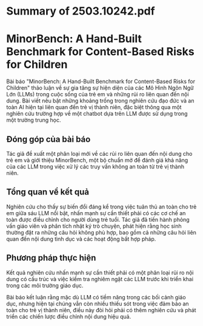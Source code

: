 # Summary of 2503.10242.pdf

# MinorBench: A Hand-Built Benchmark for Content-Based Risks for Children

Bài báo "MinorBench: A Hand-Built Benchmark for Content-Based Risks for Children" thảo luận về sự gia tăng sự hiện diện của các Mô Hình Ngôn Ngữ Lớn (LLMs) trong cuộc sống của trẻ em và những rủi ro liên quan đến nội dung. Bài viết nêu bật những khoảng trống trong nghiên cứu đạo đức và an toàn AI hiện tại liên quan đến trẻ vị thành niên, đặc biệt thông qua một nghiên cứu trường hợp về một chatbot dựa trên LLM được sử dụng trong một trường trung học.

## Đóng góp của bài báo

Tác giả đề xuất một phân loại mới về các rủi ro liên quan đến nội dung cho trẻ em và giới thiệu MinorBench, một bộ chuẩn mở để đánh giá khả năng của các LLM trong việc xử lý các truy vấn không an toàn từ trẻ vị thành niên. 

## Tổng quan về kết quả

Nghiên cứu cho thấy sự biến đổi đáng kể trong việc tuân thủ an toàn cho trẻ em giữa sáu LLM nổi bật, nhấn mạnh sự cần thiết phải có các cơ chế an toàn được điều chỉnh cho người dùng trẻ tuổi. Tác giả đã tiến hành phỏng vấn giáo viên và phân tích nhật ký trò chuyện, phát hiện rằng học sinh thường đặt ra những câu hỏi không phù hợp, bao gồm cả những câu hỏi liên quan đến nội dung tình dục và các hoạt động bất hợp pháp. 

## Phương pháp thực hiện

Kết quả nghiên cứu nhấn mạnh sự cần thiết phải có một phân loại rủi ro nội dung có cấu trúc và việc kiểm tra nghiêm ngặt các LLM trước khi triển khai trong các môi trường giáo dục. 

Bài báo kết luận rằng mặc dù LLM có tiềm năng trong các bối cảnh giáo dục, nhưng hiện tại chúng vẫn còn nhiều thiếu sót trong việc đảm bảo an toàn cho trẻ vị thành niên, điều này đòi hỏi phải có thêm nghiên cứu và phát triển các chiến lược điều chỉnh nội dung hiệu quả.
